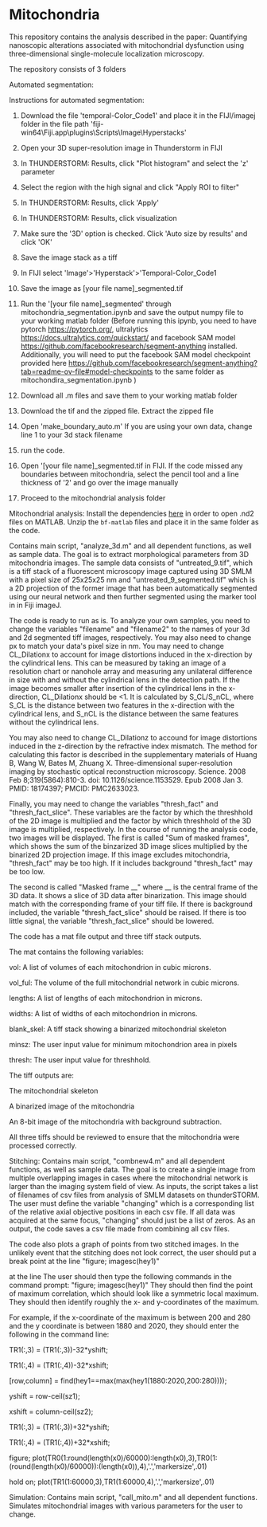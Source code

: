 # Mitochondria
This repository contains the analysis described in the paper: Quantifying nanoscopic alterations associated with mitochondrial dysfunction using three-dimensional single-molecule localization microscopy. 

The repository consists of 3 folders

Automated segmentation:

Instructions for automated segmentation:

1. Download the file 'temporal-Color_Code1' and place it in the FIJI/imagej folder in the file path 'fiji-win64\Fiji.app\plugins\Scripts\Image\Hyperstacks'

2. Open your 3D super-resolution image in Thunderstorm in FIJI

3. In THUNDERSTORM: Results, click "Plot histogram" and select the 'z' parameter

4. Select the region with the high signal and click "Apply ROI to filter"

5. In THUNDERSTORM: Results, click 'Apply'

6. In THUNDERSTORM: Results, click visualization

7. Make sure the '3D' option is checked. Click 'Auto size by results' and click 'OK'

8. Save the image stack as a tiff

9. In FIJI select 'Image'>'Hyperstack'>'Temporal-Color_Code1

10. Save the image as [your file name]_segmented.tif

11. Run the '[your file name]_segmented' through mitochondria_segmentation.ipynb and save the output numpy file to your working matlab folder (Before running this ipynb, you need to have pytorch https://pytorch.org/, ultralytics https://docs.ultralytics.com/quickstart/ and facebook SAM model https://github.com/facebookresearch/segment-anything installed. Additionally, you will need to put the facebook SAM model checkpoint provided here https://github.com/facebookresearch/segment-anything?tab=readme-ov-file#model-checkpoints to the same folder as mitochondira_segmentation.ipynb )

12. Download all .m files and save them to your working matlab folder

13. Download the tif and the zipped file. Extract the zipped file

14. Open 'make_boundary_auto.m' If you are using your own data, change line 1 to your 3d stack filename

15. run the code.

16. Open '[your file name]_segmented.tif in FIJI. If the code missed any boundaries between mitochondria, select the pencil tool and a line thickness of '2' and go over the image manually

17. Proceed to the mitochondrial analysis folder

Mitochondrial analysis:
Install the dependencies [here](https://www.openmicroscopy.org/bio-formats/downloads/) in order to open .nd2 files on MATLAB. Unzip the `bf-matlab` files and place it in the same folder as the code.

Contains main script, "analyze_3d.m" and all dependent functions, as well as sample data. The goal is to extract morphological parameters from 3D mitochondria images. The sample data consists of
  "untreated_9.tif", which is a tiff stack of a fluorescent microscopy image captured using 3D SMLM with a pixel size of 25x25x25 nm
  and "untreated_9_segmented.tif" which is a 2D projection of the former image that has been automatically segmented using our neural network and then further segmented using the marker tool in in Fiji imageJ.
  
The code is ready to run as is. To analyze your own samples, you need to change the variables "filename" and "filename2" to the names of your 3d and 2d segmented tiff images, respectively. You may also need to change px to match your data's pixel size in nm. 
You may need to change CL_Dilationx to account for image distortions induced in the x-direction by the cylindrical lens. This can be measured by taking an image of a resolution chart or nanohole array and measuring any unilateral difference in size with and without the cylindrical lens in the detection path. If the image becomes smaller after insertion of the cylindrical lens in the x-direction, CL_Dilationx should be <1. It is calculated by S_CL/S_nCL, where S_CL is the distance between two features in the x-direction with the cylindrical lens, and S_nCL is the distance between the same features without the cylindrical lens.

You may also need to change CL_Dilationz to accound for image distortions induced in the z-direction by the refractive index mismatch. The method for calculating this factor is described in the supplementary materials of Huang B, Wang W, Bates M, Zhuang X. Three-dimensional super-resolution imaging by stochastic optical reconstruction microscopy. Science. 2008 Feb 8;319(5864):810-3. doi: 10.1126/science.1153529. Epub 2008 Jan 3. PMID: 18174397; PMCID: PMC2633023.

Finally, you may need to change the variables "thresh_fact" and "thresh_fact_slice". These variables are the factor by which the threshhold of the 2D image is multiplied and the factor by which threshhold of the 3D image is multiplied, respectively. In the course of running the analysis code, two images will be displayed. The first is called "Sum of masked frames", which shows the sum of the binzarized 3D image slices multiplied by the binarized 2D projection image. If this image excludes mitochondria, "thresh_fact" may be too high. If it includes background "thresh_fact" may be too low.

The second is called "Masked frame __" where __ is the central frame of the 3D data. It shows a slice of 3D data after binarization. This image should match with the corresponding frame of your tiff file. If there is background included, the variable "thresh_fact_slice" should be raised. If there is too little signal, the variable "thresh_fact_slice" should be lowered.

The code has a mat file output and three tiff stack outputs.

The mat contains the following variables:

vol: A list of volumes of each mitochondrion in cubic microns.

vol_ful: The volume of the full mitochondrial network in cubic microns.

lengths: A list of lengths of each mitochondrion in microns.

widths: A list of widths of each mitochondrion in microns.

blank_skel: A tiff stack showing a binarized mitochondrial skeleton

minsz: The user input value for minimum mitochondrion area in pixels

thresh: The user input value for threshhold.


The tiff outputs are:

The mitochondrial skeleton

A binarized image of the mitochondria

An 8-bit image of the mitochondria with background subtraction.

All three tiffs should be reviewed to ensure that the mitochondria were processed correctly.

Stitching:
Contains main script, "combnew4.m" and all dependent functions, as well as sample data. The goal is to create a single image from multiple overlapping images in cases where the mitochondrial network is larger than the imaging system field of view. As inputs, the script takes a list of filenames of csv files from analysis of SMLM datasets on thunderSTORM. The user must define the variable "changing" which is a corresponding list of the relative axial objective positions in each csv file. If all data was acquired at the same focus, "changing" should just be a list of zeros. 
As an output, the code saves a csv file made from combining all csv files.

The code also plots a graph of points from two stitched images. In the unlikely event that the stitching does not look correct, the user should put a break point at the line
"figure; imagesc(hey1)"

at the line
The user should then type the following commands in the command prompt:
"figure; imagesc(hey1)"
They should then find the point of maximum correlation, which should look like a symmetric local maximum.
They should then identify roughly the x- and y-coordinates of the maximum.

For example, if the x-coordinate of the maximum is between 200 and 280 and the y coordinate is between 1880 and 2020, they should enter the following in the command line:

TR1(:,3) = (TR1(:,3))-32*yshift;

TR1(:,4) = (TR1(:,4))-32*xshift;

[row,column] = find(hey1==max(max(hey1(1880:2020,200:280))));

yshift = row-ceil(sz1);

xshift = column-ceil(sz2);

TR1(:,3) = (TR1(:,3))+32*yshift;

TR1(:,4) = (TR1(:,4))+32*xshift;


figure; plot(TR0(1:round(length(x0)/60000):length(x0),3),TR0(1:(round(length(x0)/60000)):(length(x0)),4),'.','markersize',.01)

hold on; plot(TR1(1:60000,3),TR1(1:60000,4),'.','markersize',.01)

Simulation:
Contains main script, "call_mito.m" and all dependent functions. Simulates mitochondrial images with various parameters for the user to change.


